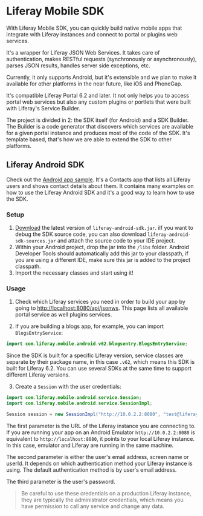# Liferay Mobile SDK

With Liferay Mobile SDK, you can quickly build native mobile apps that integrate with Liferay instances and connect to portal or plugins web services.

It's a wrapper for Liferay JSON Web Services. It takes care of authentication, makes RESTful requests (synchronously or asynchronously), parses JSON results, handles server side exceptions, etc.

Currently, it only supports Android, but it's extensible and we plan to make it available for other platforms in the near future, like iOS and PhoneGap.

It's compatible Liferay Portal 6.2 and later. It not only helps you to access portal web services but also any custom plugins or portlets that were built with Liferay's Service Builder.

The project is divided in 2: the SDK itself (for Android) and a SDK Builder. The Builder is a code generator that discovers which services are available for a given portal instance and produces most of the code of the SDK. It's template based, that's how we are able to extend the SDK to other platforms.


## Liferay Android SDK

Check out the [Android app sample](https://github.com/brunofarache/liferay-mobile-sdk-sample-android). It's a Contacts app that lists all Liferay users and shows contact details about them. It contains many examples on how to use the Liferay Android SDK and it's a good way to learn how to use the SDK.

### Setup

1. [Download](https://github.com/brunofarache/liferay-mobile-sdk/releases/) the latest version of `liferay-android-sdk.jar`. iIf you want to debug the SDK source code, you can also download `liferay-android-sdk-sources.jar` and attach the source code to your IDE project.
2. Within your Android project, drop the jar into the `/libs` folder. Android Developer Tools should automatically add this jar to your classpath, if you are using a different IDE, make sure this jar is added to the project classpath.
3. Import the necessary classes and start using it!

### Usage

1. Check which Liferay services you need in order to build your app by going to [http://localhost:8080/api/jsonws](http://localhost:8080/api/jsonws). This page lists all available portal service as well plugins services.

2. If you are building a blogs app, for example, you can import `BlogsEntryService`:

```java
import com.liferay.mobile.android.v62.blogsentry.BlogsEntryService;
```

Since the SDK is built for a specific Liferay version, service classes are separate by their package name, in this case `.v62`, which means this SDK is built for Liferay 6.2. You can use several SDKs at the same time to support different Liferay versions.

3. Create a `Session` with the user credentials:

```java
import com.liferay.mobile.android.service.Session;
import com.liferay.mobile.android.service.SessionImpl;

Session session = new SessionImpl("http://10.0.2.2:8080", "test@liferay.com", "test");
```

The first parameter is the URL of the Liferay instance you are connecting to. If you are running your app on an Android Emulator `http://10.0.2.2:8080` is equivalent to `http://localhost:8080`, it points to your local Liferay instance. In this case, emulator and Liferay are running in the same machine.

The second parameter is either the user's email address, screen name or userId. It depends on which authentication method your Liferay instance is using. The default authentication method is by user's email address.

 The third parameter is the user's password.

> Be careful to use these credentials on a production Liferay instance, they are typically the administrator credentials, which means you have permission to call any service and change any data.
